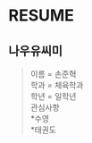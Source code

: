 RESUME
=====

나우유씨미
---------------------------
>이름 = 손준혁  
>학과 = 체육학과  
>학년 = 일학년  
>관심사항  
*수영  
*태권도  

